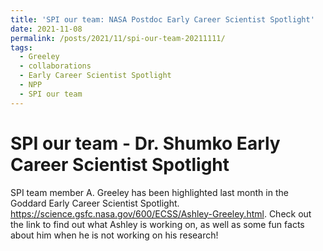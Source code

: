 ```yaml
---
title: 'SPI our team: NASA Postdoc Early Career Scientist Spotlight'
date: 2021-11-08
permalink: /posts/2021/11/spi-our-team-20211111/
tags:
  - Greeley
  - collaborations
  - Early Career Scientist Spotlight
  - NPP
  - SPI our team
---
```


SPI our team - Dr. Shumko Early Career Scientist Spotlight
======
SPI team member A. Greeley has been highlighted last month in the Goddard Early Career Scientist Spotlight. https://science.gsfc.nasa.gov/600/ECSS/Ashley-Greeley.html.  Check out the link to find out what Ashley is working on, as well as some fun facts about him when he is not working on his research! 
